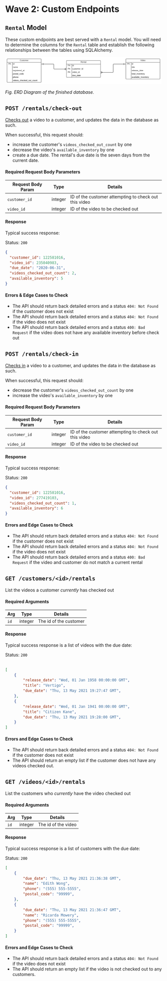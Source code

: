 # Wave 2: Custom Endpoints

## `Rental` Model

These custom endpoints are best served with a `Rental` model.  You will need to determine the columns for the `Rental` table and establish the following relationships between the tables using SQLAlchemy.

![ERD Diagram](/assets/retro-video-store.svg)

*Fig. ERD Diagram of the finished database.*

## `POST /rentals/check-out`

[Checks out](https://www.merriam-webster.com/dictionary/checkout) a video to a customer, and updates the data in the database as such.

When successful, this request should:
- increase the customer's `videos_checked_out_count` by one
- decrease the video's `available_inventory` by one
- create a due date. The rental's due date is the seven days from the current date.

#### Required Request Body Parameters

Request Body Param | Type | Details
--- | --- | ---
`customer_id` | integer | ID of the customer attempting to check out this video
`video_id` | integer | ID of the video to be checked out

#### Response

Typical success response:

Status: `200`

```json
{
  "customer_id": 122581016,
  "video_id": 235040983,
  "due_date": "2020-06-31",
  "videos_checked_out_count": 2,
  "available_inventory": 5
}
```

#### Errors & Edge Cases to Check

- The API should return back detailed errors and a status `404: Not Found` if the customer does not exist
- The API should return back detailed errors and a status `404: Not Found` if the video does not exist
- The API should return back detailed errors and a status `400: Bad Request` if the video does not have any available inventory before check out

## `POST /rentals/check-in`
[Checks in](https://www.merriam-webster.com/dictionary/check-in) a video to a customer, and updates the data in the database as such.

When successful, this request should:
- decrease the customer's `videos_checked_out_count` by one
- increase the video's `available_inventory` by one

#### Required Request Body Parameters

Request Body Param | Type | Details
--- | --- | ---
`customer_id` | integer | ID of the customer attempting to check out this video
`video_id` | integer | ID of the video to be checked out

#### Response

Typical success response:

Status: `200`

```json
{
  "customer_id": 122581016,
  "video_id": 277419103,
  "videos_checked_out_count": 1,
  "available_inventory": 6
}
```

#### Errors and Edge Cases to Check

- The API should return back detailed errors and a status `404: Not Found` if the customer does not exist
- The API should return back detailed errors and a status `404: Not Found` if the video does not exist
- The API should return back detailed errors and a status `400: Bad Request` if the video and customer do not match a current rental

## `GET /customers/<id>/rentals`

List the videos a customer _currently_ has checked out

#### Required Arguments

Arg | Type | Details
--- | --- | ---
`id` | integer | The id of the customer

#### Response

Typical success response is a list of videos with the due date:

Status: `200`

```json

[
    {
        "release_date": "Wed, 01 Jan 1958 00:00:00 GMT",
        "title": "Vertigo",
        "due_date": "Thu, 13 May 2021 19:27:47 GMT",
    },
    {
        "release_date": "Wed, 01 Jan 1941 00:00:00 GMT",
        "title": "Citizen Kane",
        "due_date": "Thu, 13 May 2021 19:28:00 GMT",
    }
]

```
#### Errors and Edge Cases to Check
- The API should return back detailed errors and a status `404: Not Found` if the customer does not exist
- The API should return an empty list if the customer does not have any videos checked out.

## `GET /videos/<id>/rentals`

List the customers who _currently_ have the video checked out

#### Required Arguments

Arg | Type | Details
--- | --- | ---
`id` | integer | The id of the video

#### Response

Typical success response is a list of customers with the due date:

Status: `200`

```json
[
    {
        "due_date": "Thu, 13 May 2021 21:36:38 GMT",
        "name": "Edith Wong",
        "phone": "(555) 555-5555",
        "postal_code": "99999",
    },
    {
        "due_date": "Thu, 13 May 2021 21:36:47 GMT",
        "name": "Ricarda Mowery",
        "phone": "(555) 555-5555",
        "postal_code": "99999",
    }
]

```
#### Errors and Edge Cases to Check
- The API should return back detailed errors and a status `404: Not Found` if the video does not exist
- The API should return an empty list if the video is not checked out to any customers.